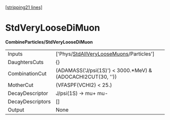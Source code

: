 [[stripping21 lines]](./stripping21-index)

# StdVeryLooseDiMuon

**CombineParticles/StdVeryLooseDiMuon**

|                  |                                                                                                 |
|------------------|-------------------------------------------------------------------------------------------------|
| Inputs           | ['Phys/[StdAllVeryLooseMuons](./stripping21-commonparticles-stdallveryloosemuons)/Particles'] |
| DaughtersCuts    | {}                                                                                              |
| CombinationCut   | (ADAMASS('J/psi(1S)') \< 3000.\*MeV) & (ADOCACHI2CUT(30, ''))                                   |
| MotherCut        | (VFASPF(VCHI2) \< 25.)                                                                          |
| DecayDescriptor  | J/psi(1S) -\> mu+ mu-                                                                           |
| DecayDescriptors | []                                                                                            |
| Output           | None                                                                                            |
